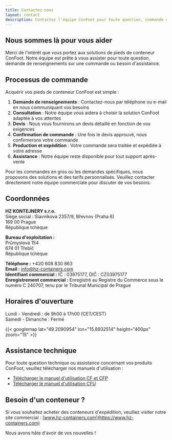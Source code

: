 ```yaml
---
title: Contactez-nous
layout: contact
description: Contactez l'équipe ConFoot pour toute question, commande ou demande d'assistance.
---
```


## Nous sommes là pour vous aider

Merci de l'intérêt que vous portez aux solutions de pieds de conteneur ConFoot. Notre équipe est prête à vous assister pour toute question, demande de renseignements sur une commande ou besoin d'assistance.

## Processus de commande

Acquérir vos pieds de conteneur ConFoot est simple :

1. **Demande de renseignements** : Contactez-nous par téléphone ou e-mail en nous communiquant vos besoins
2. **Consultation** : Notre équipe vous aidera à choisir la solution ConFoot adaptée à vos attentes
3. **Devis** : Nous vous fournirons un devis détaillé en fonction de vos exigences
4. **Confirmation de commande** : Une fois le devis approuvé, nous confirmerons votre commande
5. **Production et expédition** : Votre commande sera traitée et expédiée à votre adresse
6. **Assistance** : Notre équipe reste disponible pour tout support après-vente

Pour les commandes en gros ou les demandes spécifiques, nous proposons des solutions et des tarifs personnalisés. Veuillez contacter directement notre équipe commerciale pour discuter de vos besoins.

## Coordonnées

**HZ KONTEJNERY s.r.o.**  
Siège social : Slavníkova 2357/9, Břevnov (Praha 6)  
169 00 Prague  
République tchèque

**Bureau d'exploitation :**  
Průmyslová 154  
674 01 Třebíč  
République tchèque

**Téléphone :** +420 608 830 863  
**Email :** [info@hz-containers.com](mailto:info@hz-containers.com)  
**Identifiant commercial :** IČ : 03975177, DIČ : CZ03975177  
**Enregistrement commercial :** Enregistré au Registre du Commerce sous le numéro C 240707, tenu par le Tribunal Municipal de Prague

## Horaires d'ouverture

Lundi - Vendredi : de 9h00 à 17h00 (CET/CEST)  
Samedi - Dimanche : Fermé

{{< googlemap lat="49.2090954" lon="15.8932514" height="400px" zoom="15" >}}

## Assistance technique

Pour toute question technique ou assistance concernant vos produits ConFoot, veuillez télécharger nos manuels d'utilisation :
- [Télécharger le manuel d'utilisation CF et CFP](/wp-content/confoot_navod-k-pouziti_CZ.pdf)
- [Télécharger le manuel d'utilisation CFU](/wp-content/confoot_CFU_navod-k-pouziti_CZ.pdf)

## Besoin d'un conteneur ?

Si vous souhaitez acheter des conteneurs d'expédition, veuillez visiter notre site commercial :
[www.hz-containers.com](https://www.hz-containers.com)

Nous avons hâte d'avoir de vos nouvelles !